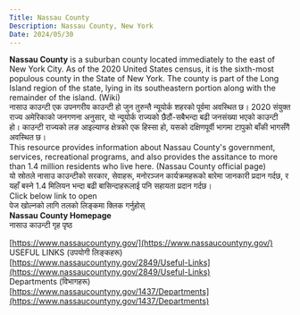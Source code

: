 ```yaml
---
Title: Nassau County
Description: Nassau County, New York
Date: 2024/05/30
---
```

**Nassau County** is a suburban county located immediately to the east of New York City. As of the 2020 United States census, it is the sixth-most populous county in the State of New York. The county is part of the Long Island region of the state, lying in its southeastern portion along with the remainder of the island. (Wiki)<br/>
नासाउ काउन्टी एक उपनगरीय काउन्टी हो जुन तुरुन्तै न्यूयोर्क शहरको पूर्वमा अवस्थित छ। 2020 संयुक्त राज्य अमेरिकाको जनगणना अनुसार, यो न्यूयोर्क राज्यको छैठौं-सबैभन्दा बढी जनसंख्या भएको काउन्टी हो। काउन्टी राज्यको लङ आइल्याण्ड क्षेत्रको एक हिस्सा हो, यसको दक्षिणपूर्वी भागमा टापुको बाँकी भागसँगै अवस्थित छ।
<br/>
This resource provides information about Nassau County's government, services, recreational programs, and also provides the assitance to more than 1.4 million residents who live here. (Nassau County official page)<br/>
यो स्रोतले नासाउ काउन्टीको सरकार, सेवाहरू, मनोरञ्जन कार्यक्रमहरूको बारेमा जानकारी प्रदान गर्दछ, र यहाँ बस्ने 1.4 मिलियन भन्दा बढी बासिन्दाहरूलाई पनि सहायता प्रदान गर्दछ।
<br/>
Click below link to open<br/>पेज खोल्नको लागि तलको लिङ्कमा क्लिक गर्नुहोस्
<br/>
**Nassau County Homepage**<br/>नासाउ काउन्टी गृह पृष्ठ

[https://www.nassaucountyny.gov/](https://www.nassaucountyny.gov/)
<br/>
USEFUL LINKS (उपयोगी लिङ्कहरू)<br/>
[https://www.nassaucountyny.gov/2849/Useful-Links](https://www.nassaucountyny.gov/2849/Useful-Links)
<br/>
Departments (विभागहरू)<br/>
[https://www.nassaucountyny.gov/1437/Departments](https://www.nassaucountyny.gov/1437/Departments)